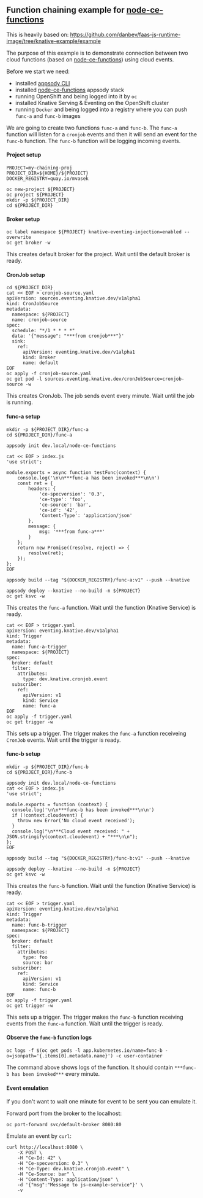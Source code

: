 ## Function chaining example for [node-ce-functions](https://github.com/openshift-cloud-functions/node-ce-functions)

This is heavily based on: https://github.com/danbev/faas-js-runtime-image/tree/knative-example/example

The purpose of this example is to demonstrate connection between two cloud functions (based on [node-ce-functions](https://github.com/openshift-cloud-functions/node-ce-functions))  using cloud events.

Before we start we need:
* installed [appsody CLI](https://appsody.dev/)
* installed [node-ce-functions](https://github.com/openshift-cloud-functions/node-ce-functions) appsody stack
* running OpenShift and being logged into it by `oc`
* installed Knative Serving & Eventing on the OpenShift cluster
* running `Docker` and being logged into a registry where you can push `func-a` and `func-b` images 

We are going to create two functions `func-a` and `func-b`. The `func-a` function will listen for a `cronjob` events and then it will send an event for the `func-b` function. The `func-b` function will be logging incoming events.

#### Project setup

```shell
PROJECT=my-chaining-proj
PROJECT_DIR=${HOME}/${PROJECT}
DOCKER_REGISTRY=quay.io/mvasek

oc new-project ${PROJECT}
oc project ${PROJECT}
mkdir -p ${PROJECT_DIR}
cd ${PROJECT_DIR}
```

#### Broker setup

```shell
oc label namespace ${PROJECT} knative-eventing-injection=enabled --overwrite
oc get broker -w
```
This creates default broker for the project.
Wait until the default broker is ready.

#### CronJob setup
```shell
cd ${PROJECT_DIR}
cat << EOF > cronjob-source.yaml
apiVersion: sources.eventing.knative.dev/v1alpha1
kind: CronJobSource
metadata:
  namespace: ${PROJECT}
  name: cronjob-source
spec:
  schedule: "*/1 * * * *"
  data: '{"message": "***from cronjob***"}'
  sink:
    ref:
      apiVersion: eventing.knative.dev/v1alpha1
      kind: Broker
      name: default
EOF
oc apply -f cronjob-source.yaml
oc get pod -l sources.eventing.knative.dev/cronJobSource=cronjob-source -w
```
This creates CronJob. The job sends event every minute.
Wait until the job is running.

#### func-a setup
```shell
mkdir -p ${PROJECT_DIR}/func-a
cd ${PROJECT_DIR}/func-a

appsody init dev.local/node-ce-functions

cat << EOF > index.js
'use strict';

module.exports = async function testFunc(context) {
    console.log('\n\n***func-a has been invoked***\n\n')
    const ret = {
        headers: {
            'ce-specversion': '0.3',
            'ce-type': 'foo',
            'ce-source': 'bar',
            'ce-id': '42',
            'Content-Type': 'application/json'
        },
        message: {
            msg: '***from func-a***'
        }
    };
    return new Promise((resolve, reject) => {
        resolve(ret);
    });
};
EOF

appsody build --tag "${DOCKER_REGISTRY}/func-a:v1" --push --knative

appsody deploy --knative --no-build -n ${PROJECT}
oc get ksvc -w
```
This creates the `func-a` function.
Wait until the function (Knative Service) is ready.

```shell
cat << EOF > trigger.yaml
apiVersion: eventing.knative.dev/v1alpha1
kind: Trigger
metadata:
  name: func-a-trigger
  namespace: ${PROJECT}
spec:
  broker: default
  filter:
    attributes:
      type: dev.knative.cronjob.event
  subscriber:
    ref:
      apiVersion: v1
      kind: Service
      name: func-a
EOF
oc apply -f trigger.yaml
oc get trigger -w
```
This sets up a trigger. The trigger makes the `func-a` function receiveing `CronJob` events.
Wait until the trigger is ready.

#### func-b setup
```shell
mkdir -p ${PROJECT_DIR}/func-b
cd ${PROJECT_DIR}/func-b

appsody init dev.local/node-ce-functions
cat << EOF > index.js
'use strict';

module.exports = function (context) {
  console.log('\n\n***func-b has been invoked***\n\n')
  if (!context.cloudevent) {
    throw new Error('No cloud event received');
  }
  console.log("\n***Cloud event received: " + JSON.stringify(context.cloudevent) + "***\n\n");
};
EOF

appsody build --tag "${DOCKER_REGISTRY}/func-b:v1" --push --knative

appsody deploy --knative --no-build -n ${PROJECT}
oc get ksvc -w
```
This creates the `func-b` function. Wait until the function (Knative Service) is ready.

```shell
cat << EOF > trigger.yaml
apiVersion: eventing.knative.dev/v1alpha1
kind: Trigger
metadata:
  name: func-b-trigger
  namespace: ${PROJECT}
spec:
  broker: default
  filter:
    attributes:
      type: foo
      source: bar 
  subscriber:
    ref:
      apiVersion: v1
      kind: Service
      name: func-b
EOF
oc apply -f trigger.yaml
oc get trigger -w
```
This sets up a trigger. The trigger makes the `func-b` function receiving events from the `func-a` function.
Wait until the trigger is ready.

#### Observe the `func-b` function logs

```shell
oc logs -f $(oc get pods -l app.kubernetes.io/name=func-b -o=jsonpath='{.items[0].metadata.name}') -c user-container 
```
The command above shows logs of the function.
It should contain `***func-b has been invoked***` every minute.

#### Event emulation

If you don't want to wait one minute for event to be sent you can emulate it.

Forward port from the broker to the localhost:
```shell
oc port-forward svc/default-broker 8080:80
```

Emulate an event by `curl`:
```shell
curl http://localhost:8080 \
    -X POST \
    -H "Ce-Id: 42" \
    -H "Ce-specversion: 0.3" \
    -H "Ce-Type: dev.knative.cronjob.event" \
    -H "Ce-Source: bar" \
    -H "Content-Type: application/json" \
    -d '{"msg":"Message to js-example-service"}' \
    -v

```
